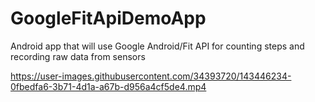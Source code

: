 # GoogleFitApiDemoApp
Android app that will use Google Android/Fit API for counting steps and recording raw data from sensors


https://user-images.githubusercontent.com/34393720/143446234-0fbedfa6-3b71-4d1a-a67b-d956a4cf5de4.mp4

